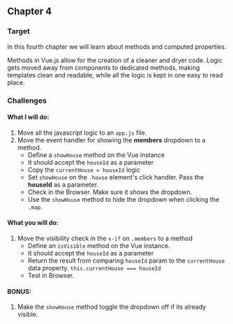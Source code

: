 ## Chapter 4

### Target

In this fourth chapter we will learn about methods and computed properties.

Methods in Vue.js allow for the creation of a cleaner and dryer code. Logic gets moved away from components to dedicated methods, making templates clean and readable, while all the logic is kept in one easy to read place.

### Challenges

#### What I will do:
1. Move all the javascript logic to an `app.js` file.
2. Move the event handler for showing the **members** dropdown to a method.
    - Define a `showHouse` method on the Vue instance
    - It should accept the `houseId` as a parameter
    - Copy the `currentHouse = houseId` logic
    - Set `showHouse` on the `.house` element's click handler. Pass the **houseId** as a parameter.
    - Check in the Browser. Make sure it shows the dropdown.
    - Use the `showHouse` method to hide the dropdown when clicking the `.map`.

#### What you will do:
1. Move the visibility check in the `v-if` on `.members` to a method
    - Define an `isVisible` method on the Vue instance.
    - It should accept the `houseId` as a parameter 
    - Return the result from comparing `houseId` param to the `currentHouse` data property. `this.currentHouse === houseId`
    - Test in Browser.

#### BONUS: 
1. Make the `showHouse` method toggle the dropdown off if its already visible.
